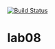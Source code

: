[![Build Status](https://travis-ci.org/Docik99/lab05.svg?branch=master)](https://travis-ci.org/Docik99/lab05)
# lab08
